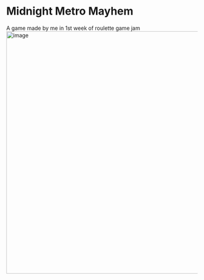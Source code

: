 # Midnight Metro Mayhem
A game made by me in 1st week of roulette game jam
<img width="1150" height="637" alt="image" src="https://github.com/user-attachments/assets/b8c14837-1cd7-44f5-95ab-2706d120d1e5" />
